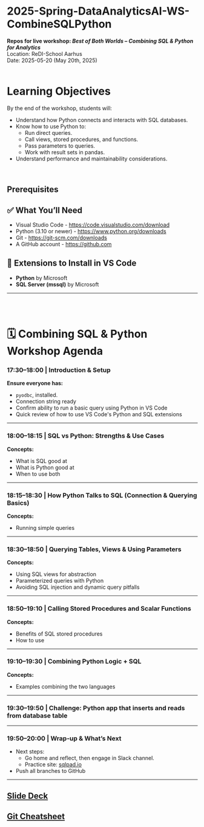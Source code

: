# 2025-Spring-DataAnalyticsAI-WS-CombineSQLPython

**Repos for live workshop: <i>Best of Both Worlds – Combining SQL & Python for Analytics</i>** <br/>
Location: ReDI-School Aarhus <br/>
Date: 2025-05-20 (May 20th, 2025)
<br><br>
# Learning Objectives
By the end of the workshop, students will:
- Understand how Python connects and interacts with SQL databases.
- Know how to use Python to:
  - Run direct queries.
  - Call views, stored procedures, and functions.
  - Pass parameters to queries.
  - Work with result sets in pandas.
- Understand performance and maintainability considerations.

<br>

## Prerequisites

## ✅ What You’ll Need

- Visual Studio Code - https://code.visualstudio.com/download
- Python (3.10 or newer) - https://www.python.org/downloads
- Git - https://git-scm.com/downloads
- A GitHub account - https://github.com

## 🧩 Extensions to Install in VS Code

- **Python** by Microsoft
- **SQL Server (mssql)** by Microsoft  
    
---
<br><br>

# 🗓 **Combining SQL & Python Workshop Agenda**

### **17:30–18:00 | Introduction & Setup**

**Ensure everyone has:**
 - `pyodbc`,  installed.
 - Connection string ready
 - Confirm ability to run a basic query using Python in VS Code
 - Quick review of how to use VS Code's Python and SQL extensions

---

### **18:00–18:15 | SQL vs Python: Strengths & Use Cases**
**Concepts:**
- What is SQL good at
- What is Python good at
- When to use both

---

### **18:15–18:30 | How Python Talks to SQL (Connection & Querying Basics)**

**Concepts:**
- Running simple queries

---

### **18:30–18:50 | Querying Tables, Views & Using Parameters**

**Concepts:**
- Using SQL views for abstraction
- Parameterized queries with Python
- Avoiding SQL injection and dynamic query pitfalls

---

### **18:50–19:10 | Calling Stored Procedures and Scalar Functions**

**Concepts:**
- Benefits of SQL stored procedures
- How to use
---

### **19:10–19:30 | Combining Python Logic + SQL**

**Concepts:**
- Examples combining the two languages

---
### **19:30–19:50 | Challenge: Python app that inserts and reads from database table**

---

### **19:50–20:00 | Wrap-up & What’s Next**

* Next steps:
  * Go home and reflect, then engage in Slack channel.
  * Practice site: [sqlpad.io](https://sqlpad.io/)  
* Push all branches to GitHub

---

## [Slide Deck](docs/slides-sql-python-workshop.md)
## [Git Cheatsheet](docs/git-cheatsheet.md)